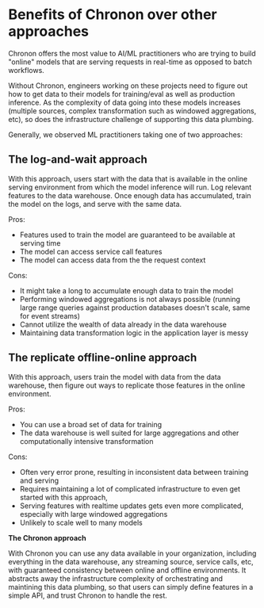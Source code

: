# Benefits of Chronon over other approaches

Chronon offers the most value to AI/ML practitioners who are trying to build "online" models that are serving requests in real-time as opposed to batch workflows.

Without Chronon, engineers working on these projects need to figure out how to get data to their models for training/eval as well as production inference. As the complexity of data going into these models increases (multiple sources, complex transformation such as windowed aggregations, etc), so does the infrastructure challenge of supporting this data plumbing.

Generally, we observed ML practitioners taking one of two approaches:

## The log-and-wait approach

With this approach, users start with the data that is available in the online serving environment from which the model inference will run. Log relevant features to the data warehouse. Once enough data has accumulated, train the model on the logs, and serve with the same data.

Pros:
- Features used to train the model are guaranteed to be available at serving time
- The model can access service call features 
- The model can access data from the the request context


Cons:
- It might take a long to accumulate enough data to train the model
- Performing windowed aggregations is not always possible (running large range queries against production databases doesn't scale, same for event streams)
- Cannot utilize the wealth of data already in the data warehouse
- Maintaining data transformation logic in the application layer is messy

## The replicate offline-online approach

With this approach, users train the model with data from the data warehouse, then figure out ways to replicate those features in the online environment.

Pros:
- You can use a broad set of data for training
- The data warehouse is well suited for large aggregations and other computationally intensive transformation

Cons:
- Often very error prone, resulting in inconsistent data between training and serving
- Requires maintaining a lot of complicated infrastructure to even get started with this approach, 
- Serving features with realtime updates gets even more complicated, especially with large windowed aggregations
- Unlikely to scale well to many models

**The Chronon approach** 

With Chronon you can use any data available in your organization, including everything in the data warehouse, any streaming source, service calls, etc, with guaranteed consistency between online and offline environments. It abstracts away the infrastructure complexity of orchestrating and maintining this data plumbing, so that users can simply define features in a simple API, and trust Chronon to handle the rest.